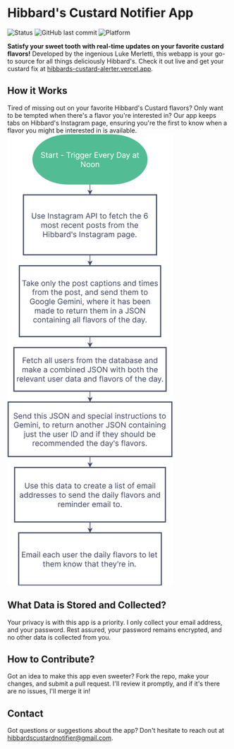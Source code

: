 # Hibbard's Custard Notifier App

![Status](https://img.shields.io/badge/status-active-success.svg)
![GitHub last commit](https://img.shields.io/github/last-commit/SpecialistSteak/hibbards-custard-alerter)
![Platform](https://img.shields.io/badge/platform-web-blue.svg)

**Satisfy your sweet tooth with real-time updates on your favorite custard flavors!** Developed by the ingenious Luke Merletti, this webapp is your go-to source for all things deliciously Hibbard's. Check it out live and get your custard fix at [hibbards-custard-alerter.vercel.app](https://hibbards-custard-alerter.vercel.app/).

## How it Works

Tired of missing out on your favorite Hibbard's Custard flavors? Only want to be tempted when there's a flavor you're interested in? Our app keeps tabs on Hibbard's Instagram page, ensuring you're the first to know when a flavor you might be interested in is available.
![Flowchart](Hibbards_Custard_Notifier_Flowchart.png)

## What Data is Stored and Collected?

Your privacy is with this app is a priority. I only collect your email address, and your password. Rest assured, your password remains encrypted, and no other data is collected from you.

## How to Contribute?

Got an idea to make this app even sweeter? Fork the repo, make your changes, and submit a pull request. I'll review it promptly, and if it's there are no issues, I'll merge it in!

## Contact

Got questions or suggestions about the app? Don't hesitate to reach out at [hibbardscustardnotifier@gmail.com](mailto:hibbardscustardnotifier@gmail.com).
